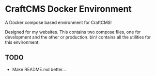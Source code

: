 # CraftCMS Docker Environment

A Docker compose based environment for CraftCMS!

Designed for my websites. This contains two compose files, one for development and the other or production. bin/ contains all the utilities for this environment.

## TODO 

- Make README.md better...
